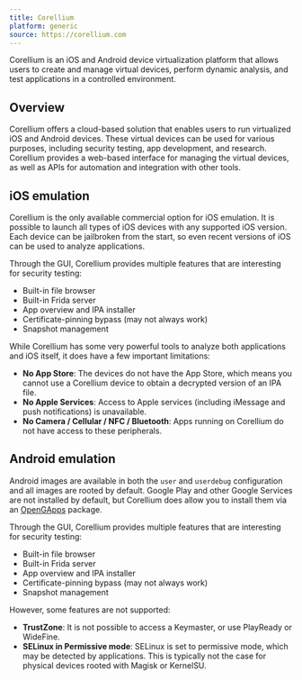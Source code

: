 ```yaml
---
title: Corellium
platform: generic
source: https://corellium.com
---
```


Corellium is an iOS and Android device virtualization platform that allows users to create and manage virtual devices, perform dynamic analysis, and test applications in a controlled environment.

## Overview

Corellium offers a cloud-based solution that enables users to run virtualized iOS and Android devices. These virtual devices can be used for various purposes, including security testing, app development, and research. Corellium provides a web-based interface for managing the virtual devices, as well as APIs for automation and integration with other tools.

## iOS emulation

Corellium is the only available commercial option for iOS emulation. It is possible to launch all types of iOS devices with any supported iOS version. Each device can be jailbroken from the start, so even recent versions of iOS can be used to analyze applications.

Through the GUI, Corellium provides multiple features that are interesting for security testing:

- Built-in file browser
- Built-in Frida server
- App overview and IPA installer
- Certificate-pinning bypass (may not always work)
- Snapshot management

While Corellium has some very powerful tools to analyze both applications and iOS itself, it does have a few important limitations:

- **No App Store**: The devices do not have the App Store, which means you cannot use a Corellium device to obtain a decrypted version of an IPA file.
- **No Apple Services**: Access to Apple services (including iMessage and push notifications) is unavailable.
- **No Camera / Cellular / NFC / Bluetooth**: Apps running on Corellium do not have access to these peripherals.

## Android emulation

Android images are available in both the `user` and `userdebug` configuration and all images are rooted by default. Google Play and other Google Services are not installed by default, but Corellium does allow you to install them via an [OpenGApps](https://support.corellium.com/features/apps/opengapps) package.

Through the GUI, Corellium provides multiple features that are interesting for security testing:

- Built-in file browser
- Built-in Frida server
- App overview and IPA installer
- Certificate-pinning bypass (may not always work)
- Snapshot management

However, some features are not supported:

- **TrustZone**: It is not possible to access a Keymaster, or use PlayReady or WideFine.
- **SELinux in Permissive mode**: SELinux is set to permissive mode, which may be detected by applications. This is typically not the case for physical devices rooted with Magisk or KernelSU.